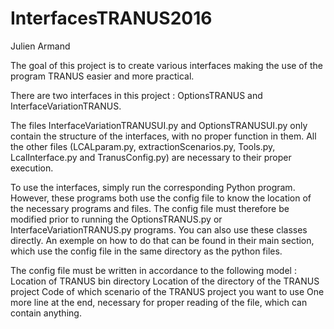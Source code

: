 # InterfacesTRANUS2016
Julien Armand

The goal of this project is to create various interfaces making the use of the program TRANUS easier and more practical.

There are two interfaces in this project : OptionsTRANUS and InterfaceVariationTRANUS.

The files InterfaceVariationTRANUSUI.py and OptionsTRANUSUI.py only contain the structure of the interfaces, with no proper function in them. All the other files
(LCALparam.py, extractionScenarios.py, Tools.py, LcalInterface.py and TranusConfig.py) are necessary to their proper execution.

To use the interfaces, simply run the corresponding Python program. However, these programs both use the config file to know the location of the necessary programs and files. The config file
must therefore be modified prior to running the OptionsTRANUS.py or InterfaceVariationTRANUS.py programs. 
You can also use these classes directly. An exemple on how to do that can be found in their main section, which use the config file in the same directory as the python files.

The config file must be written in accordance to the following model :
Location of TRANUS bin directory
Location of the directory of the TRANUS project
Code of which scenario of the TRANUS project you want to use
One more line at the end, necessary for proper reading of the file, which can contain anything.
